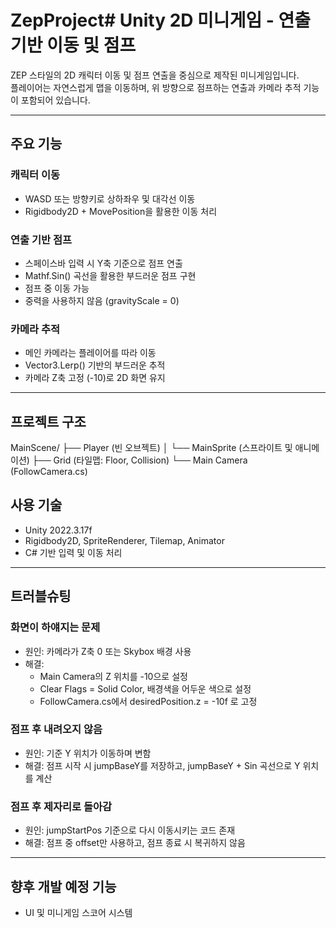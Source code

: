# ZepProject# Unity 2D 미니게임 - 연출 기반 이동 및 점프

ZEP 스타일의 2D 캐릭터 이동 및 점프 연출을 중심으로 제작된 미니게임입니다.  
플레이어는 자연스럽게 맵을 이동하며, 위 방향으로 점프하는 연출과 카메라 추적 기능이 포함되어 있습니다.

---

## 주요 기능

### 캐릭터 이동
- WASD 또는 방향키로 상하좌우 및 대각선 이동
- Rigidbody2D + MovePosition을 활용한 이동 처리

### 연출 기반 점프
- 스페이스바 입력 시 Y축 기준으로 점프 연출
- Mathf.Sin() 곡선을 활용한 부드러운 점프 구현
- 점프 중 이동 가능
- 중력을 사용하지 않음 (gravityScale = 0)

### 카메라 추적
- 메인 카메라는 플레이어를 따라 이동
- Vector3.Lerp() 기반의 부드러운 추적
- 카메라 Z축 고정 (-10)로 2D 화면 유지

---

## 프로젝트 구조
MainScene/
├── Player (빈 오브젝트)
│ └── MainSprite (스프라이트 및 애니메이션)
├── Grid (타일맵: Floor, Collision)
└── Main Camera (FollowCamera.cs)
## 사용 기술

- Unity 2022.3.17f
- Rigidbody2D, SpriteRenderer, Tilemap, Animator
- C# 기반 입력 및 이동 처리

---

## 트러블슈팅

### 화면이 하얘지는 문제
- 원인: 카메라가 Z축 0 또는 Skybox 배경 사용
- 해결: 
  - Main Camera의 Z 위치를 -10으로 설정
  - Clear Flags = Solid Color, 배경색을 어두운 색으로 설정
  - FollowCamera.cs에서 desiredPosition.z = -10f 로 고정

### 점프 후 내려오지 않음
- 원인: 기준 Y 위치가 이동하며 변함
- 해결: 점프 시작 시 jumpBaseY를 저장하고, jumpBaseY + Sin 곡선으로 Y 위치를 계산

### 점프 후 제자리로 돌아감
- 원인: jumpStartPos 기준으로 다시 이동시키는 코드 존재
- 해결: 점프 중 offset만 사용하고, 점프 종료 시 복귀하지 않음

---

## 향후 개발 예정 기능

- UI 및 미니게임 스코어 시스템

